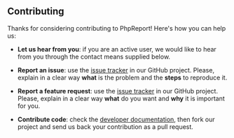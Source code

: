 ## Contributing

Thanks for considering contributing to PhpReport! Here's how you can help us:

- **Let us hear from you**: if you are an active user, we would like to hear
  from you through the contact means supplied below.

- **Report an issue**: use the
  [issue tracker](https://github.com/Igalia/phpreport/issues) in our GitHub
  project. Please, explain in a clear way **what** is the problem and the
  **steps** to reproduce it.

- **Report a feature request**: use the
  [issue tracker](https://github.com/Igalia/phpreport/issues) in our GitHub
  project. Please, explain in a clear way **what** do you want and **why** it is
  important for you.

- **Contribute code**: check the
  [developer documentation](docs/developer/index.md), then fork our project and
  send us back your contribution as a pull request.

